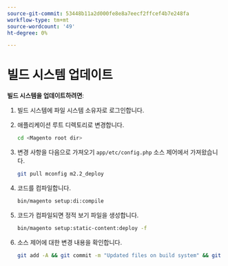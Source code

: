```yaml
---
source-git-commit: 53448b11a2d000fe8e8a7eecf2ffcef4b7e248fa
workflow-type: tm+mt
source-wordcount: '49'
ht-degree: 0%

---
```

# 빌드 시스템 업데이트

**빌드 시스템을 업데이트하려면**:

1. 빌드 시스템에 파일 시스템 소유자로 로그인합니다.
1. 애플리케이션 루트 디렉토리로 변경합니다.

   ```bash
   cd <Magento root dir>
   ```

1. 변경 사항을 다음으로 가져오기 `app/etc/config.php` 소스 제어에서 가져왔습니다.

   ```bash
   git pull mconfig m2.2_deploy
   ```

1. 코드를 컴파일합니다.

   ```bash
   bin/magento setup:di:compile
   ```

1. 코드가 컴파일되면 정적 보기 파일을 생성합니다.

   ```bash
   bin/magento setup:static-content:deploy -f
   ```

1. 소스 제어에 대한 변경 내용을 확인합니다.

   ```bash
   git add -A && git commit -m "Updated files on build system" && git push mconfig m2.2_deploy
   ```
